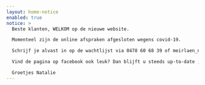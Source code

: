 ```yaml
---
layout: home-notice
enabled: true
notice: >
  Beste klanten, WELKOM op de nieuwe website. 

  Momenteel zijn de online afspraken afgesloten wegens covid-19.

  Schrijf je alvast in op de wachtlijst via 0478 60 68 39 of meirlaen_natalie@telenet.be.

  Vind de pagina op facebook ook leuk? Dan blijft u steeds up-to-date ;-)

  Groetjes Natalie
---
```

